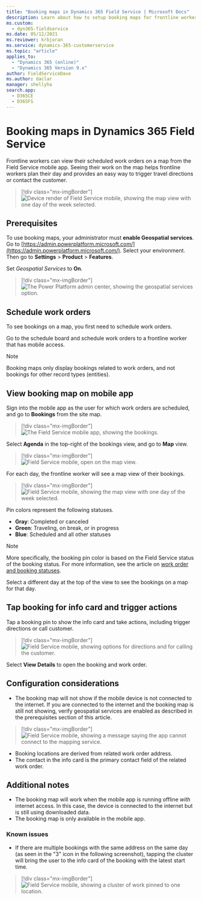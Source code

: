 ```yaml
---
title: "Booking maps in Dynamics 365 Field Service | Microsoft Docs"
description: Learn about how to setup booking maps for frontline workers in Dynamics 365 Field Service.
ms.custom: 
  - dyn365-fieldservice
ms.date: 05/12/2021
ms.reviewer: krbjoran
ms.service: dynamics-365-customerservice
ms.topic: "article"
applies_to: 
  - "Dynamics 365 (online)"
  - "Dynamics 365 Version 9.x"
author: FieldServiceDave
ms.author: daclar
manager: shellyha
search.app: 
  - D365CE
  - D365FS
---
```


# Booking maps in Dynamics 365 Field Service 

Frontline workers can view their scheduled work orders on a map from the Field Service mobile app. Seeing their work on the map helps frontline workers plan their day and provides an easy way to trigger travel directions or contact the customer.  

> [!div class="mx-imgBorder"]
> ![Device render of Field Service mobile, showing the map view with one day of the week selected.](./media/bookable-maps-pins3-wf.png)


## Prerequisites

To use booking maps, your administrator must **enable Geospatial services**. Go to [https://admin.powerplatform.microsoft.com/](https://admin.powerplatform.microsoft.com/). Select your environment. Then go to **Settings** > 
**Product** > **Features**. 

Set _Geospatial Services_ to **On**.

> [!div class="mx-imgBorder"]
> ![The Power Platform admin center, showing the geospatial services option.](./media/booking-maps-settings.png)


## Schedule work orders

To see bookings on a map, you first need to schedule work orders.

Go to the schedule board and schedule work orders to a frontline worker that has mobile access.

> [!Note]
> Booking maps only display bookings related to work orders, and not bookings for other record types (entities).

## View booking map on mobile app

Sign into the mobile app as the user for which work orders are scheduled, and go to **Bookings** from the site map. 

> [!div class="mx-imgBorder"]
> ![The Field Service mobile app, showing the bookings.](./media/booking-maps-navigate-wf.png)

Select **Agenda** in the top-right of the bookings view, and go to **Map** view.

> [!div class="mx-imgBorder"]
> ![Field Service mobile, open on the map view.](./media/booking-maps-option-wf.png)

For each day, the frontline worker will see a map view of their bookings. 

> [!div class="mx-imgBorder"]
> ![Field Service mobile, showing the map view with one day of the week selected.](./media/bookable-maps-pins3-wf.png)

Pin colors represent the following statuses. 

- **Gray**: Completed or canceled
- **Green**: Traveling, on break, or in progress
- **Blue**: Scheduled and all other statuses

> [!Note]
> More specifically, the booking pin color is based on the Field Service status of the booking status. For more information, see the article on [work order and booking statuses](work-order-status-booking-status.md). 

Select a different day at the top of the view to see the bookings on a map for that day.  

## Tap booking for info card and trigger actions

Tap a booking pin to show the info card and take actions, including trigger directions or call customer. 

> [!div class="mx-imgBorder"]
> ![Field Service mobile, showing options for directions and for calling the customer.](./media/booking-maps-actions.png)

Select **View Details** to open the booking and work order. 

## Configuration considerations

- The booking map will not show if the mobile device is not connected to the internet. If you are connected to the internet and the booking map is still not showing, verify geospatial services are enabled as described in the prerequisites section of this article.

> [!div class="mx-imgBorder"]
> ![Field Service mobile, showing a message saying the app cannot connect to the mapping service.](./media/booking-maps-no-internet-wf.png)

- Booking locations are derived from related work order address. 
- The contact in the info card is the primary contact field of the related work order.

## Additional notes

- The booking map will work when the mobile app is running offline _with_ internet access. In this case, the device is connected to the internet but is still using downloaded data. 
- The booking map is only available in the mobile app. 

### Known issues

- If there are multiple bookings with the same address on the same day (as seen in the "3" icon in the following screenshot), tapping the cluster will bring the user to the info card of the booking with the latest start time. 

> [!div class="mx-imgBorder"]
> ![Field Service mobile, showing a cluster of work pinned to one location.](./media/bookable-maps-pins3-wf.png)


